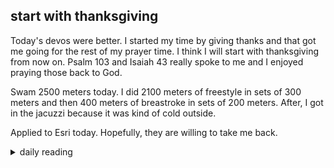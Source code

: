 ## start with thanksgiving

Today's devos were better. I started my time by giving thanks and that got me going for the rest of my prayer time. I think I will start with thanksgiving from now on. Psalm 103 and Isaiah 43 really spoke to me and I enjoyed praying those back to God.

Swam 2500 meters today. I did 2100 meters of freestyle in sets of 300 meters and then 400 meters of breastroke in sets of 200 meters. After, I got in the jacuzzi because it was kind of cold outside.

Applied to Esri today. Hopefully, they are willing to take me back.

<details markdown="1">
<summary>daily reading</summary>

| {{ page.date | date: "%B %-d, %Y" }} |
| :-------------: |
| [Deut. 16; Ps. 103; Isa. 43; Rev. 13]({% link _Bible/Bible-year-1.md %}) |
| [WCF 15; WLC 99-100; WSC 53-56]({% link _westminster/westminster-month-1.md %}) |
| [The Athanasian Creed](https://threeforms.org/the-athanasian-creed/) |

</details>